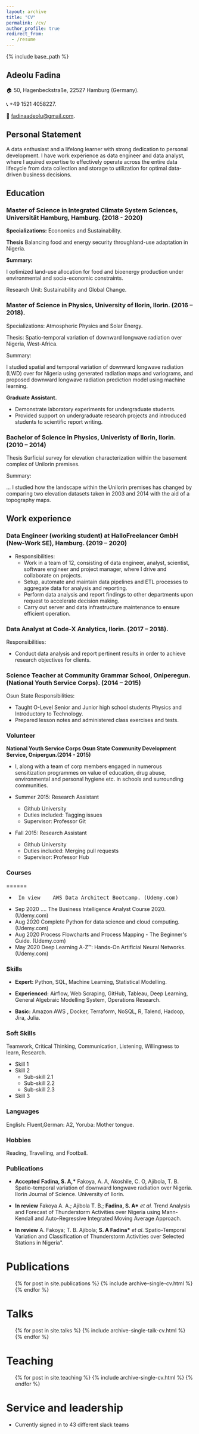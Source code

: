 ```yaml
---
layout: archive
title: "CV"
permalink: /cv/
author_profile: true
redirect_from:
  - /resume
---
```


{% include base_path %}
## Adeolu Fadina
:house: 50, Hagenbeckstraße, 22527 Hamburg (Germany).

:telephone_receiver: +49 1521 4058227. 

:e-mail: fadinaadeolu@gmail.com.


## Personal Statement

A data enthusiast and a lifelong learner with strong dedication to personal development. I have work experience as data engineer and data analyst, where I aquired expertise to effectively operate across the entire data lifecycle from data collection and storage to utilization for optimal data-driven business decisions.

## Education

### Master of Science in Integrated Climate System Sciences, Universität Hamburg, Hamburg. (2018 - 2020)

**Specializations:** Economics and Sustainability.

**Thesis**  Balancing food and energy security throughland-use adaptation in Nigeria.

**Summary:**

I optimized land-use allocation for food and bioenergy production under environmental and socia-economic constraints.

Research Unit: Sustainability and Global Change.


### Master of Science in Physics, University of Ilorin, Ilorin. (2016 – 2018).

Specializations: Atmospheric Physics and Solar Energy.

Thesis: Spatio-temporal variation of downward longwave radiation over Nigeria, West-Africa.

Summary:

I studied spatial and temporal variation of downward longwave radiation (LWD) over for Nigeria using generated radiation maps and variograms, and proposed downward longwave radiation prediction model using machine learning.

**Graduate Assistant.**

- Demonstrate laboratory experiments for undergraduate students.
- Provided support on undergraduate research projects and introduced students to scientific report writing.

### Bachelor of Science in Physics, Univeristy of Ilorin, Ilorin. (2010 – 2014)


Thesis Surficial survey for elevation characterization within the basement complex of Unilorin premises.

Summary:

... I studied how the landscape within the Unilorin premises has changed by comparing two elevation datasets taken in 2003 and 2014 with the aid of a topography maps.

## Work experience

### Data Engineer (working student) at HalloFreelancer GmbH (New-Work SE), Hamburg. (2019 – 2020)
       
* Responsibilities:
  * Work in a team of 12, consisting of data engineer, analyst, scientist, software engineer and project manager, where I drive and collaborate on projects.
  * Setup, automate and maintain data pipelines and ETL processes to aggregate data for analysis and reporting.
  * Perform data analysis and report findings to other departments upon request to accelerate decision making.
  * Carry out server and data infrastructure maintenance to ensure efficient operation.

### Data Analyst at Code-X Analytics, Ilorin. (2017 – 2018).
Responsibilities:

- Conduct data analysis and report pertinent results in order to achieve research objectives for clients.

### Science Teacher at Community Grammar School, Oniperegun. (National Youth Service Corps). (2014 – 2015) 
Osun State Responsibilities:

- Taught O-Level Senior and Junior high school students Physics and Introductory to Technology.
- Prepared lesson notes and administered class exercises and tests.

### Volunteer

**National Youth Service Corps Osun State Community Development Service, Onipergun.(2014 - 2015)**

- I, along with a team of corp members engaged in numerous sensitization programmes on value of education, drug abuse, environmental and personal hygiene etc. in schools and surrounding communities.

* Summer 2015: Research Assistant
  * Github University
  * Duties included: Tagging issues
  * Supervisor: Professor Git

* Fall 2015: Research Assistant
  * Github University
  * Duties included: Merging pull requests
  * Supervisor: Professor Hub
  
### Courses
======
- <pre> In view    AWS Data Architect Bootcamp. (Udemy.com) </pre>
- Sep 2020 .... The Business Intelligence Analyst Course 2020. (Udemy.com)
- Aug 2020 Complete Python for data science and cloud computing. (Udemy.com)
- Aug 2020 Process Flowcharts and Process Mapping - The Beginner&#39;s Guide. (Udemy.com)
- May 2020 Deep Learning A-Z™: Hands-On Artificial Neural Networks. (Udemy.com)

### Skills

- **Expert:** Python, SQL, Machine Learning, Statistical Modelling.

- **Experienced:** Airflow, Web Scraping, GitHub, Tableau, Deep Learning, General Algebraic Modelling System, Operations Research.

- **Basic:** Amazon AWS , Docker, Terraform, NoSQL, R, Talend, Hadoop, Jira, Julia.

### Soft Skills 
Teamwork, Critical Thinking, Communication, Listening, Willingness to learn, Research.

* Skill 1
* Skill 2
  * Sub-skill 2.1
  * Sub-skill 2.2
  * Sub-skill 2.3
* Skill 3


### Languages 
English: Fluent,German: A2, Yoruba: Mother tongue.

### Hobbies 
Reading, Travelling, and Football.

### Publications

- **Accepted** **Fadina, S. A,\*** Fakoya, A. A, Akoshile, C. O, Ajibola, T. B. Spatio-temporal variation of downward longwave radiation over Nigeria. Ilorin Journal of Science. University of Ilorin.

- **In review** Fakoya A. A.; Ajibola T. B.; **Fadina, S. A\*** _et al._ Trend Analysis and Forecast of Thunderstorm Activities over Nigeria using Mann-Kendall and Auto-Regressive Integrated Moving Average Approach.

- **In review** A. Fakoya; T. B. Ajibola; **S. A Fadina\*** _et al_. Spatio-Temporal Variation and Classification of Thunderstorm Activities over Selected Stations in Nigeria&quot;.

Publications
======
  <ul>{% for post in site.publications %}
    {% include archive-single-cv.html %}
  {% endfor %}</ul>
  
Talks
======
  <ul>{% for post in site.talks %}
    {% include archive-single-talk-cv.html %}
  {% endfor %}</ul>
  
Teaching
======
  <ul>{% for post in site.teaching %}
    {% include archive-single-cv.html %}
  {% endfor %}</ul>
  
Service and leadership
======
* Currently signed in to 43 different slack teams
